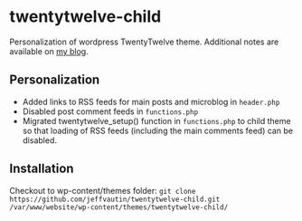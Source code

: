 # twentytwelve-child
Personalization of wordpress TwentyTwelve theme. Additional notes are available on [my blog](https://jeffvautin.com/2017/02/wordpress-child-theme/).

## Personalization ##

* Added links to RSS feeds for main posts and microblog in `header.php`
* Disabled post comment feeds in `functions.php`
* Migrated twentytwelve_setup() function in `functions.php` to child theme so that loading of RSS feeds (including the main comments feed) can be disabled.

## Installation ##
Checkout to wp-content/themes folder:
`git clone https://github.com/jeffvautin/twentytwelve-child.git /var/www/website/wp-content/themes/twentytwelve-child/`
